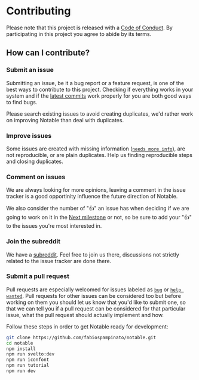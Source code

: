 # Contributing

Please note that this project is released with a [Code of Conduct](https://github.com/fabiospampinato/notable/blob/master/CODE_OF_CONDUCT.md). By participating in this project you agree to abide by its terms.

## How can I contribute?

### Submit an issue

Submitting an issue, be it a bug report or a feature request, is one of the best ways to contribute to this project. Checking if everything works in your system and if the [latest commits](https://github.com/fabiospampinato/notable/commits/master) work properly for you are both good ways to find bugs.

Please search existing issues to avoid creating duplicates, we'd rather work on improving Notable than deal with duplicates.

### Improve issues

Some issues are created with missing information ([`needs more info`](https://github.com/fabiospampinato/notable/issues?q=is%3Aissue+is%3Aopen+label%3A%22help+wanted%22+label%3A%22needs+more+info%22)), are not reproducible, or are plain duplicates. Help us finding reproducible steps and closing duplicates.

### Comment on issues

We are always looking for more opinions, leaving a comment in the issue tracker is a good opportinity influence the future direction of Notable.

We also consider the number of ":+1:" an issue has when deciding if we are going to work on it in the [Next milestone](https://github.com/fabiospampinato/notable/milestone/1) or not, so be sure to add your ":+1:" to the issues you're most interested in.

### Join the subreddit

We have a [subreddit](https://www.reddit.com/r/notable). Feel free to join us there, discussions not strictly related to the issue tracker are done there.

### Submit a pull request

Pull requests are especially welcomed for issues labeled as [`bug`](https://github.com/fabiospampinato/notable/issues?q=is%3Aissue+is%3Aopen+label%3Abug) or [`help wanted`](https://github.com/fabiospampinato/notable/issues?q=is%3Aissue+is%3Aopen+label%3A%22help+wanted%22). Pull requests for other issues can be considered too but before working on them you should let us know that you'd like to submit one, so that we can tell you if a pull request can be considered for that particular issue, what the pull request should actually implement and how.

Follow these steps in order to get Notable ready for development:

```bash
git clone https://github.com/fabiospampinato/notable.git
cd notable
npm install
npm run svelto:dev
npm run iconfont
npm run tutorial
npm run dev
```
